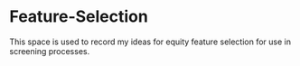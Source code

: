 # Feature-Selection
This space is used to record my ideas for equity feature selection for use in screening processes.
